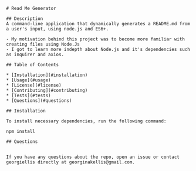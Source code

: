 

    # Read Me Generator
    
    ## Description
    A command-line application that dynamically generates a README.md from a user's input, using node.js and ES6+.
    
    - My motivation behind this project was to become more familiar with creating files using Node.Js
    - I got to learn more indepth about Node.js and it's dependencies such as inquirer and axios.
    
    ## Table of Contents 
    
    * [Installation](#installation)
    * [Usage](#usage)
    * [License](#license)
    * [Contributing](#contributing)
    * [Tests](#tests)
    * [Questions](#questions)
    
    ## Installation
    
    To install necessary dependencies, run the following command:
    
    npm install
    
    ## Questions
    
    
    If you have any questions about the repo, open an issue or contact georgiellis directly at georginakellis@gmail.com.
  
